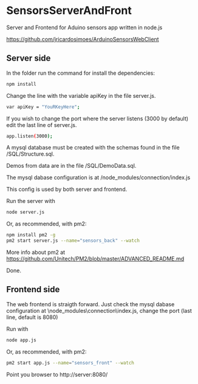 # SensorsServerAndFront
Server and Frontend for Aduino sensors app written in node.js

https://github.com/jricardosimoes/ArduinoSensorsWebClient

Server side
-----------
In the folder run the command for install the dependencies:
```bash
npm install
```

Change the line with the variable apiKey  in the file server.js.
```bash
var apiKey = "YouRKeyHere";
```

If you wish to change the port where the server listens (3000 by default) edit the last line of server.js.
```bash
app.listen(3000);
```

A mysql database must be created with the schemas found in the file /SQL/Structure.sql.

Demos from data are in the file /SQL/DemoData.sql.

The mysql dabase configuration is at /node_modules/connection/index.js

This config is used by both server and frontend.

Run the server with
```bash
node server.js
```

Or, as recommended, with pm2:
```bash
npm install pm2 -g
pm2 start server.js --name="sensors_back" --watch
```

More info about pm2 at https://github.com/Unitech/PM2/blob/master/ADVANCED_README.md

Done. 

Frontend side
-------------

The web frontend is straigth forward. Just check the mysql dabase configuration at \node_modules\connection\index.js, change the port (last line, default is 8080)

Run with
```bash
node app.js
```

Or, as recommended, with pm2:
```bash
pm2 start app.js --name="sensors_front" --watch
```

Point you browser to http://server:8080/




